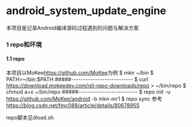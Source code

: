 # android_system_update_engine
本项目是记录Android编译源码过程遇到的问题与解决方案
### 1 repo和环境
#### 1.1 repo
本项目以MoKee<https://github.com/MoKee>为例
 $ mkir ~/bin
 $ PATH=~/bin:$PATH
#####--------------------------
 $ curl https://download.mokeedev.com/git-repo-downloads/repo > ~/bin/repo
 $ chmod a+x ~/bin/repo
#####-------------------------
 $ repo init -u https://github.com/MoKee/android -b mkn-mr1
 $ repo sync
参考<https://blog.csdn.net/fmc088/article/details/80678955>

repo脚本见dload.sh
